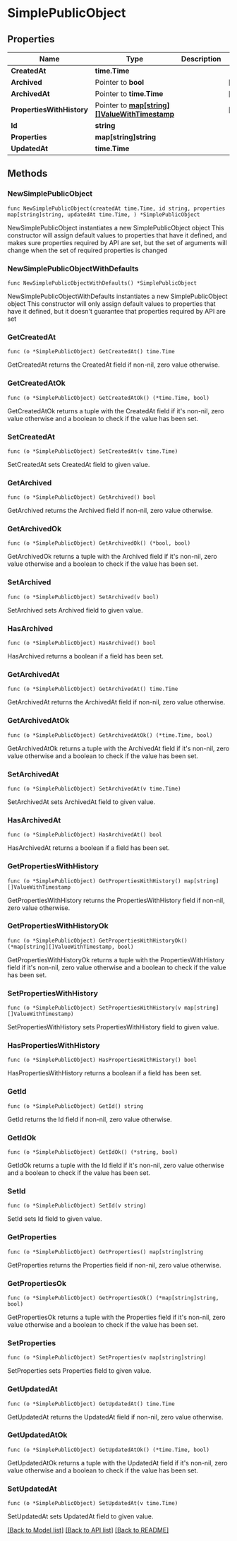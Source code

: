 # SimplePublicObject

## Properties

Name | Type | Description | Notes
------------ | ------------- | ------------- | -------------
**CreatedAt** | **time.Time** |  | 
**Archived** | Pointer to **bool** |  | [optional] 
**ArchivedAt** | Pointer to **time.Time** |  | [optional] 
**PropertiesWithHistory** | Pointer to [**map[string][]ValueWithTimestamp**](array.md) |  | [optional] 
**Id** | **string** |  | 
**Properties** | **map[string]string** |  | 
**UpdatedAt** | **time.Time** |  | 

## Methods

### NewSimplePublicObject

`func NewSimplePublicObject(createdAt time.Time, id string, properties map[string]string, updatedAt time.Time, ) *SimplePublicObject`

NewSimplePublicObject instantiates a new SimplePublicObject object
This constructor will assign default values to properties that have it defined,
and makes sure properties required by API are set, but the set of arguments
will change when the set of required properties is changed

### NewSimplePublicObjectWithDefaults

`func NewSimplePublicObjectWithDefaults() *SimplePublicObject`

NewSimplePublicObjectWithDefaults instantiates a new SimplePublicObject object
This constructor will only assign default values to properties that have it defined,
but it doesn't guarantee that properties required by API are set

### GetCreatedAt

`func (o *SimplePublicObject) GetCreatedAt() time.Time`

GetCreatedAt returns the CreatedAt field if non-nil, zero value otherwise.

### GetCreatedAtOk

`func (o *SimplePublicObject) GetCreatedAtOk() (*time.Time, bool)`

GetCreatedAtOk returns a tuple with the CreatedAt field if it's non-nil, zero value otherwise
and a boolean to check if the value has been set.

### SetCreatedAt

`func (o *SimplePublicObject) SetCreatedAt(v time.Time)`

SetCreatedAt sets CreatedAt field to given value.


### GetArchived

`func (o *SimplePublicObject) GetArchived() bool`

GetArchived returns the Archived field if non-nil, zero value otherwise.

### GetArchivedOk

`func (o *SimplePublicObject) GetArchivedOk() (*bool, bool)`

GetArchivedOk returns a tuple with the Archived field if it's non-nil, zero value otherwise
and a boolean to check if the value has been set.

### SetArchived

`func (o *SimplePublicObject) SetArchived(v bool)`

SetArchived sets Archived field to given value.

### HasArchived

`func (o *SimplePublicObject) HasArchived() bool`

HasArchived returns a boolean if a field has been set.

### GetArchivedAt

`func (o *SimplePublicObject) GetArchivedAt() time.Time`

GetArchivedAt returns the ArchivedAt field if non-nil, zero value otherwise.

### GetArchivedAtOk

`func (o *SimplePublicObject) GetArchivedAtOk() (*time.Time, bool)`

GetArchivedAtOk returns a tuple with the ArchivedAt field if it's non-nil, zero value otherwise
and a boolean to check if the value has been set.

### SetArchivedAt

`func (o *SimplePublicObject) SetArchivedAt(v time.Time)`

SetArchivedAt sets ArchivedAt field to given value.

### HasArchivedAt

`func (o *SimplePublicObject) HasArchivedAt() bool`

HasArchivedAt returns a boolean if a field has been set.

### GetPropertiesWithHistory

`func (o *SimplePublicObject) GetPropertiesWithHistory() map[string][]ValueWithTimestamp`

GetPropertiesWithHistory returns the PropertiesWithHistory field if non-nil, zero value otherwise.

### GetPropertiesWithHistoryOk

`func (o *SimplePublicObject) GetPropertiesWithHistoryOk() (*map[string][]ValueWithTimestamp, bool)`

GetPropertiesWithHistoryOk returns a tuple with the PropertiesWithHistory field if it's non-nil, zero value otherwise
and a boolean to check if the value has been set.

### SetPropertiesWithHistory

`func (o *SimplePublicObject) SetPropertiesWithHistory(v map[string][]ValueWithTimestamp)`

SetPropertiesWithHistory sets PropertiesWithHistory field to given value.

### HasPropertiesWithHistory

`func (o *SimplePublicObject) HasPropertiesWithHistory() bool`

HasPropertiesWithHistory returns a boolean if a field has been set.

### GetId

`func (o *SimplePublicObject) GetId() string`

GetId returns the Id field if non-nil, zero value otherwise.

### GetIdOk

`func (o *SimplePublicObject) GetIdOk() (*string, bool)`

GetIdOk returns a tuple with the Id field if it's non-nil, zero value otherwise
and a boolean to check if the value has been set.

### SetId

`func (o *SimplePublicObject) SetId(v string)`

SetId sets Id field to given value.


### GetProperties

`func (o *SimplePublicObject) GetProperties() map[string]string`

GetProperties returns the Properties field if non-nil, zero value otherwise.

### GetPropertiesOk

`func (o *SimplePublicObject) GetPropertiesOk() (*map[string]string, bool)`

GetPropertiesOk returns a tuple with the Properties field if it's non-nil, zero value otherwise
and a boolean to check if the value has been set.

### SetProperties

`func (o *SimplePublicObject) SetProperties(v map[string]string)`

SetProperties sets Properties field to given value.


### GetUpdatedAt

`func (o *SimplePublicObject) GetUpdatedAt() time.Time`

GetUpdatedAt returns the UpdatedAt field if non-nil, zero value otherwise.

### GetUpdatedAtOk

`func (o *SimplePublicObject) GetUpdatedAtOk() (*time.Time, bool)`

GetUpdatedAtOk returns a tuple with the UpdatedAt field if it's non-nil, zero value otherwise
and a boolean to check if the value has been set.

### SetUpdatedAt

`func (o *SimplePublicObject) SetUpdatedAt(v time.Time)`

SetUpdatedAt sets UpdatedAt field to given value.



[[Back to Model list]](../README.md#documentation-for-models) [[Back to API list]](../README.md#documentation-for-api-endpoints) [[Back to README]](../README.md)


